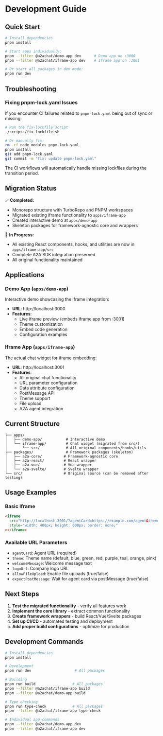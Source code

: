 # Development Guide

## Quick Start

```bash
# Install dependencies
pnpm install

# Start apps individually:
pnpm --filter @a2achat/demo-app dev      # Demo app on :3000
pnpm --filter @a2achat/iframe-app dev    # Iframe app on :3001

# Or start all packages in dev mode:
pnpm run dev
```

## Troubleshooting

### Fixing pnpm-lock.yaml Issues

If you encounter CI failures related to `pnpm-lock.yaml` being out of sync or missing:

```bash
# Run the fix-lockfile script
./scripts/fix-lockfile.sh

# Or manually fix:
rm -rf node_modules pnpm-lock.yaml
pnpm install
git add pnpm-lock.yaml
git commit -m "fix: update pnpm-lock.yaml"
```

The CI workflows will automatically handle missing lockfiles during the transition period.

## Migration Status

✅ **Completed:**

- Monorepo structure with TurboRepo and PNPM workspaces
- Migrated existing iframe functionality to `apps/iframe-app`
- Created interactive demo at `apps/demo-app`
- Skeleton packages for framework-agnostic core and wrappers

🚧 **In Progress:**

- All existing React components, hooks, and utilities are now in `apps/iframe-app/src`
- Complete A2A SDK integration preserved
- All original functionality maintained

## Applications

### Demo App (`apps/demo-app`)

Interactive demo showcasing the iframe integration:

- **URL**: http://localhost:3000
- **Features**:
  - Live iframe preview (embeds iframe app from :3001)
  - Theme customization
  - Embed code generation
  - Configuration examples

### Iframe App (`apps/iframe-app`)

The actual chat widget for iframe embedding:

- **URL**: http://localhost:3001
- **Features**:
  - All original chat functionality
  - URL parameter configuration
  - Data attribute configuration
  - PostMessage API
  - Theme support
  - File upload
  - A2A agent integration

## Current Structure

```
├── apps/
│   ├── demo-app/           # Interactive demo
│   └── iframe-app/         # Chat widget (migrated from src/)
│       └── src/            # All original components/hooks/utils
├── packages/               # Framework packages (skeleton)
│   ├── a2a-core/          # Framework-agnostic core
│   ├── a2a-react/         # React wrapper
│   ├── a2a-vue/           # Vue wrapper
│   └── a2a-svelte/        # Svelte wrapper
└── src/                   # Original source (can be removed after testing)
```

## Usage Examples

### Basic Iframe

```html
<iframe
  src="http://localhost:3001/?agentCard=https://example.com/agent&theme=blue"
  style="width: 400px; height: 600px; border: none;"
></iframe>
```

### Available URL Parameters

- `agentCard`: Agent URL (required)
- `theme`: Theme name (default, blue, green, red, purple, teal, orange, pink)
- `welcomeMessage`: Welcome message text
- `logoUrl`: Company logo URL
- `allowFileUpload`: Enable file uploads (true/false)
- `expectPostMessage`: Wait for agent card via postMessage (true/false)

## Next Steps

1. **Test the migrated functionality** - verify all features work
2. **Implement the core library** - extract common functionality
3. **Create framework wrappers** - build React/Vue/Svelte packages
4. **Set up CI/CD** - automated testing and deployment
5. **Add proper build configurations** - optimize for production

## Development Commands

```bash
# Install dependencies
pnpm install

# Development
pnpm run dev                    # All packages

# Building
pnpm run build                 # All packages
pnpm --filter @a2achat/iframe-app build
pnpm --filter @a2achat/demo-app build

# Type checking
pnpm run type-check            # All packages
pnpm --filter @a2achat/iframe-app type-check

# Individual app commands
pnpm --filter @a2achat/demo-app dev
pnpm --filter @a2achat/iframe-app dev
```
